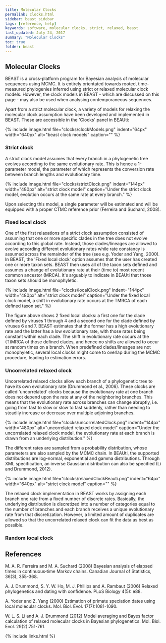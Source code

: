 ```yaml
---
title: Molecular Clocks
permalink: clocks.html
sidebar: beast_sidebar
tags: [reference, help]
keywords: software, molecular clocks, strict, relaxed, beast
last_updated: July 24, 2017
summary: "Molecular Clocks"
toc: true
folder: beast
---
```


## Molecular Clocks

BEAST is a cross-platform program for Bayesian analysis of molecular sequences using MCMC. 
It is entirely orientated towards rooted, time-measured phylogenies inferred using strict or relaxed molecular clock models. 
However, the clock models in BEAST - which are discussed on this page - may also be used when analysing contemporaneous sequences.

Apart from a strict molecular clock, a variety of models for relaxing the molecular clock assumption have been developed and implemented in BEAST.
These are accessible in the 'Clocks' panel in BEAUti:

{% include image.html file="clocks/clockModels.png" indent="64px" width="640px" alt="beast clock models" caption="" %}

### Strict clock

A strict clock model assumes that every branch in a phylogenetic tree evolves according to the same evolutionary rate.
This is hence a 1-parameter model, the parameter of which represents the conversion rate between branch lengths and evolutionary time.

{% include image.html file="clocks/strictClock.png" indent="144px" width="480px" alt="strict clock model" caption="Under the strict clock model, evolution occurs at the same rate at every branch." %}

Upon selecting this model, a single parameter will be estimated and will be equipped with a proper CTMC reference prior (Ferreira and Suchard, 2008).

### Fixed local clock

One of the first relaxations of a strict clock assumption consisted of assuming that one or more specific clades in the tree does not evolve according to this global rate.
Instead, those clades/lineages are allowed to evolve according different evolutionary rates while rate constancy is assumed across the remainder of the tree (see e.g. Yoder and Yang, 2000). 
In BEAST, the 'Fixed local clock' option assumes that the user has created one or more taxon sets.
BEAST then uses all of the taxon sets defined and assumes a change of evolutionary rate at their (time to) most recent common ancestor (MRCA). 
It's arguably  to indicate in BEAUti that those taxon sets should be monophyletic.

{% include image.html file="clocks/localClock.png" indent="144px" width="480px" alt="strict clock model" caption="Under the fixed local clock model, a shift in evolutionary rate occurs at the TMRCA of each defined taxon set." %}

The figure above shows 2 fixed local clocks: a first one for the clade defined by viruses 1 through 4 and a second one for the clade defined by viruses 6 and 7.
BEAST estimates that the former has a high evolutionary rate and the latter has a low evolutionary rate, with those rates being constant within each clade.
The shift in evolutionary rate occurs at the (T)MRCA of those defined clades, and hence no shifts are allowed to occur at random times on a branch.
When predefined clades/lineages are not monophyletic, several local clocks might come to overlap during the MCMC procedure, leading to estimation errors.

### Uncorrelated relaxed clock

Uncorrelated relaxed clocks allow each branch of a phylogenetic tree to have its own evolutionary rate (Drummond et al., 2006). 
These clocks are called 'uncorrelated' clocks because the evolutionary rate at one branch does not depend upon the rate at any of the neighboring branches. 
This means that the evolutionary rate across branches can change abruptly, i.e. going from fast to slow or slow to fast suddenly, rather than needing to steadily increase or decrease over multiple adjoining branches.

{% include image.html file="clocks/uncorrelatedClock.png" indent="144px" width="480px" alt="uncorrelated relaxed clock model" caption="Under the uncorrelated relaxed clock model, the evolutionary rate at each branch is drawn from an underlying distribution." %}

The different rates are sampled from a probability distribution, whose parameters are also sampled by the MCMC chain.
In BEAUti, the supported distributions are log-normal, exponential and gamma distributions.
Through XML specification, an inverse Gaussian distribution can also be specified (Li and Drummond, 2012).

{% include image.html file="clocks/relaxedClockBeauti.png" indent="64px" width="640px" alt="strict clock model" caption="" %}

The relaxed clock implementation in BEAST works by assigning each branch one rate from a fixed number of discrete rates. 
Basically, the underlying distribution is discretized into a number of categories equal to the number of branches and each branch receives a unique evolutionary rate from that discretization.
However, a limited amount of duplicates are allowed so that the uncorrelated relaxed clock can fit the data as best as possible.

### Random local clock





## References

M. A. R. Ferreira and M. A. Suchard (2008) Bayesian analysis of elapsed times in continuous‐time Markov chains. Canadian Journal of Statistics, 36(3), 355-368.

A. J. Drummond, S. Y. W. Ho, M. J. Phillips and A. Rambaut (2006) Relaxed phylogenetics and dating with confidence. PLoS Biology 4(5): e88.

A. Yoder and Z. Yang (2000) Estimation of primate speciation dates using local molecular clocks. Mol. Biol. Evol. 17(7):1081-1090.

W. L. S. Li and A. J. Drummond (2012) Model averaging and Bayes factor calculation of relaxed molecular clocks in Bayesian phylogenetics. Mol. Biol. Evol. 29(2):751-761.

{% include links.html %}